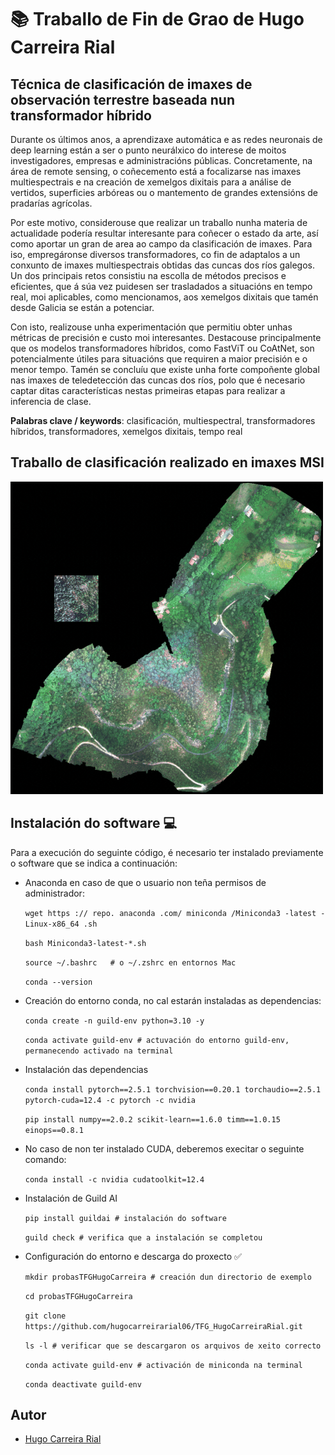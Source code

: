 
# 📚 Traballo de Fin de Grao de Hugo Carreira Rial
## Técnica de clasificación de imaxes de observación terrestre baseada nun transformador híbrido


Durante os últimos anos, a aprendizaxe automática e as redes neuronais de deep
learning están a ser o punto neurálxico do interese de moitos investigadores,
empresas e administracións públicas. Concretamente, na área de remote sensing, o
coñecemento está a focalizarse nas imaxes multiespectrais e na creación de xemelgos
dixitais para a análise de vertidos, superficies arbóreas ou o mantemento de grandes
extensións de pradarías agrícolas.

Por este motivo, considerouse que realizar un traballo nunha materia de actualidade
podería resultar interesante para coñecer o estado da arte, así como aportar
un gran de area ao campo da clasificación de imaxes. Para iso, empregáronse diversos
transformadores, co fin de adaptalos a un conxunto de imaxes multiespectrais
obtidas das cuncas dos ríos galegos. Un dos principais retos consistiu na escolla de
métodos precisos e eficientes, que á súa vez puidesen ser trasladados a situacións
en tempo real, moi aplicables, como mencionamos, aos xemelgos dixitais que tamén
desde Galicia se están a potenciar.

Con isto, realizouse unha experimentación que permitiu obter unhas métricas
de precisión e custo moi interesantes. Destacouse principalmente que os modelos
transformadores híbridos, como FastViT ou CoAtNet, son potencialmente útiles para
situacións que requiren a maior precisión e o menor tempo. Tamén se concluíu
que existe unha forte compoñente global nas imaxes de teledetección das cuncas dos
ríos, polo que é necesario captar ditas características nestas primeiras etapas para
realizar a inferencia de clase.

**Palabras clave / keywords**: clasificación, multiespectral, transformadores híbridos,
transformadores, xemelgos dixitais, tempo real

## Traballo de clasificación realizado en imaxes MSI

<img src="gif_msi.gif" alt="Imaxe non dispoñible" width="500" height="500">


## Instalación do software 💻 

Para a execución do seguinte código, é necesario ter instalado previamente o software que se indica a continuación: 

- Anaconda en caso de que o usuario non teña permisos de administrador: 

    `wget https :// repo. anaconda .com/ miniconda /Miniconda3 -latest -Linux-x86_64 .sh`

    `bash Miniconda3-latest-*.sh`

    `source ~/.bashrc   # o ~/.zshrc en entornos Mac`

    `conda --version`

- Creación do entorno conda, no cal estarán instaladas as dependencias:

    `conda create -n guild-env python=3.10 -y `

    `conda activate guild-env # actuvación do entorno guild-env, permanecendo activado na terminal `

- Instalación das dependencias

    `conda install pytorch==2.5.1 torchvision==0.20.1 torchaudio==2.5.1 pytorch-cuda=12.4 -c pytorch -c nvidia`

    `pip install numpy==2.0.2 scikit-learn==1.6.0 timm==1.0.15 einops==0.8.1`

- No caso de non ter instalado CUDA, deberemos execitar o seguinte comando: 

    `conda install -c nvidia cudatoolkit=12.4`

- Instalación de Guild AI

    `pip install guildai # instalación do software`

    `guild check # verifica que a instalación se completou`

- Configuración do entorno e descarga do proxecto ✅

    `mkdir probasTFGHugoCarreira # creación dun directorio de exemplo`

    `cd probasTFGHugoCarreira`

    `git clone https://github.com/hugocarreirarial06/TFG_HugoCarreiraRial.git`

    `ls -l # verificar que se descargaron os arquivos de xeito correcto`

    `conda activate guild-env # activación de miniconda na terminal`

    `conda deactivate guild-env`


## Autor

- [Hugo Carreira Rial](https://www.github.com/hugocarreirarial06)

